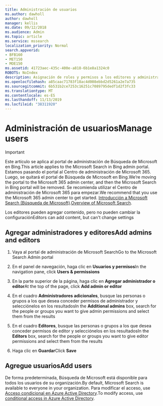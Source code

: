 ```yaml
---
title: Administración de usuarios
ms.author: dawholl
author: dawholl
manager: kellis
ms.date: 09/12/2018
ms.audience: Admin
ms.topic: article
ms.service: mssearch
localization_priority: Normal
search.appverid:
- BFB160
- MET150
- MOE150
ms.assetid: 41723aec-435c-400e-a818-6b1e8a1324c0
ROBOTS: NoIndex
description: Asignación de roles y permisos a los editores y administradores de Búsqueda de Microsoft
ms.openlocfilehash: a85caac71783f18ac4d008ebbd2d5261a2e7a735
ms.sourcegitcommit: 6b531b2ce7253c16251c7089795dedf1d2f3fc33
ms.translationtype: MT
ms.contentlocale: es-ES
ms.lasthandoff: 11/13/2019
ms.locfileid: "38311920"
---
```

# <a name="manage-users"></a><span data-ttu-id="0a785-103">Administración de usuarios</span><span class="sxs-lookup"><span data-stu-id="0a785-103">Manage users</span></span>

> [!IMPORTANT]
> <span data-ttu-id="0a785-104">Este artículo se aplica al portal de administración de Búsqueda de Microsoft en Bing.</span><span class="sxs-lookup"><span data-stu-id="0a785-104">This article applies to the Microsoft Search in Bing admin portal.</span></span> <span data-ttu-id="0a785-105">Estamos pasando el portal al Centro de administración de Microsoft 365. Luego, se quitará el portal de Búsqueda de Microsoft en Bing.</span><span class="sxs-lookup"><span data-stu-id="0a785-105">We’re moving the portal to the Microsoft 365 admin center, and then the Microsoft Search in Bing portal will be removed.</span></span> <span data-ttu-id="0a785-106">Se recomienda utilizar el Centro de administración de Microsoft 365 para empezar.</span><span class="sxs-lookup"><span data-stu-id="0a785-106">We recommend that you use the Microsoft 365 admin center to get started.</span></span> <span data-ttu-id="0a785-107">[Introducción a Microsoft Search (Búsqueda de Microsoft)](overview-microsoft-search.md).</span><span class="sxs-lookup"><span data-stu-id="0a785-107">[Overview of Microsoft Search](overview-microsoft-search.md).</span></span>
    
<span data-ttu-id="0a785-108">Los editores pueden agregar contenido, pero no pueden cambiar la configuración</span><span class="sxs-lookup"><span data-stu-id="0a785-108">Editors can add content, but can't change settings</span></span>
  
## <a name="add-admins-and-editors"></a><span data-ttu-id="0a785-109">Agregar administradores y editores</span><span class="sxs-lookup"><span data-stu-id="0a785-109">Add admins and editors</span></span>

1. <span data-ttu-id="0a785-110">Vaya al portal de administración de Microsoft Search</span><span class="sxs-lookup"><span data-stu-id="0a785-110">Go to the Microsoft Search Admin portal</span></span>
    
2. <span data-ttu-id="0a785-111">En el panel de navegación, haga clic en **Usuarios y permisos**</span><span class="sxs-lookup"><span data-stu-id="0a785-111">In the navigation pane, click **Users &amp; permissions**</span></span>
    
3. <span data-ttu-id="0a785-112">En la parte superior de la página, haga clic en **Agregar administrador o editor**</span><span class="sxs-lookup"><span data-stu-id="0a785-112">At the top of the page, click **Add admin or editor**</span></span>
    
4. <span data-ttu-id="0a785-113">En el cuadro **Administradores adicionales**, busque las personas o grupos a los que desea conceder permisos de administrador y selecciónelos en los resultados</span><span class="sxs-lookup"><span data-stu-id="0a785-113">In the **Additional admins** box, search for the people or groups you want to give admin permissions and select them from the results</span></span> 
    
5. <span data-ttu-id="0a785-114">En el cuadro **Editores**, busque las personas o grupos a los que desea conceder permisos de editor y selecciónelos en los resultados</span><span class="sxs-lookup"><span data-stu-id="0a785-114">In the **Editors** box, search for the people or groups you want to give editor permissions and select them from the results</span></span> 
    
6. <span data-ttu-id="0a785-115">Haga clic en **Guardar**</span><span class="sxs-lookup"><span data-stu-id="0a785-115">Click **Save**</span></span>
    
## <a name="add-users"></a><span data-ttu-id="0a785-116">Agregue usuarios</span><span class="sxs-lookup"><span data-stu-id="0a785-116">Add users</span></span>

<span data-ttu-id="0a785-117">De forma predeterminada, Búsqueda de Microsoft está disponible para todos los usuarios de su organización.</span><span class="sxs-lookup"><span data-stu-id="0a785-117">By default, Microsoft Search is available to everyone in your organization.</span></span> <span data-ttu-id="0a785-118">Para modificar el acceso, use [Acceso condicional en Azure Active Directory](https://docs.microsoft.com/azure/active-directory/conditional-access/overview).</span><span class="sxs-lookup"><span data-stu-id="0a785-118">To modify access, use [conditional access in Azure Active Directory](https://docs.microsoft.com/azure/active-directory/conditional-access/overview).</span></span>